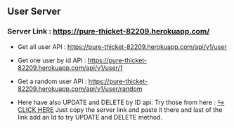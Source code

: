 ## User Server
### Server Link : https://pure-thicket-82209.herokuapp.com/

- Get all user API : https://pure-thicket-82209.herokuapp.com/api/v1/user

- Get one user by id API : https://pure-thicket-82209.herokuapp.com/api/v1/user/1

- Get a random user API : https://pure-thicket-82209.herokuapp.com/api/v1/user/random

- Here have also UPDATE and DELETE by ID api. Try those from here : <a href="https://web.postman.co/workspace/My-Workspace~b07f28bc-d689-417d-8cf3-9f30f6d724b7/request/create?requestId=a06c5326-cf50-42c0-a4b5-bc829e16160e" target="_blank"> ↪ CLICK HERE</a>
Just copy the server link and paste it there and last of the link add an Id to try UPDATE and DELETE method.